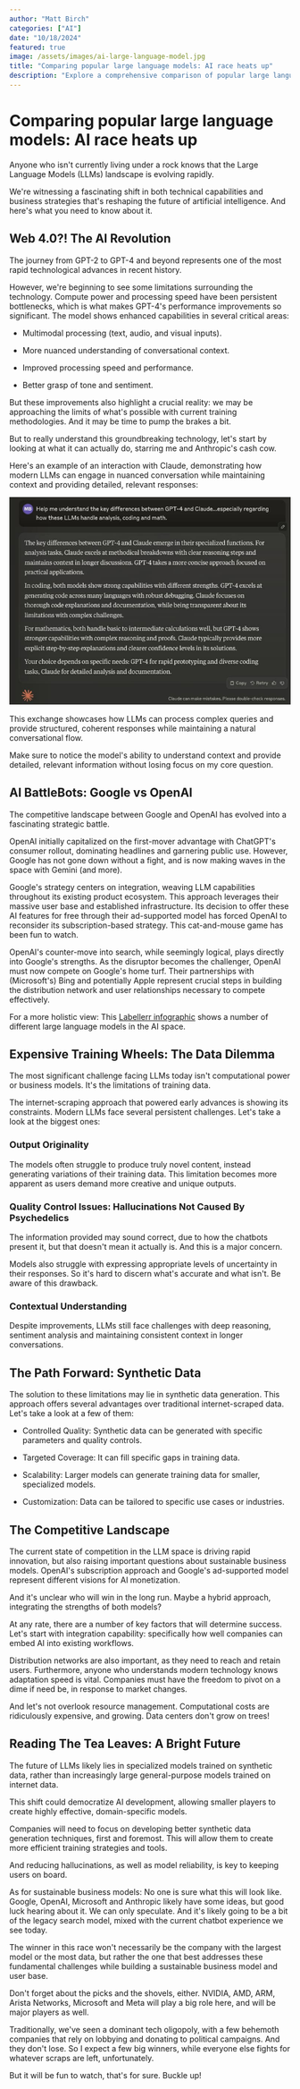 ```yaml
---
author: "Matt Birch"
categories: ["AI"]
date: "10/18/2024"
featured: true
image: /assets/images/ai-large-language-model.jpg
title: "Comparing popular large language models: AI race heats up"
description: "Explore a comprehensive comparison of popular large language models, examining their capabilities, strengths, and applications to help you choose the right AI tool for your needs."
---
```


# Comparing popular large language models: AI race heats up

Anyone who isn't currently living under a rock knows that the Large Language Models (LLMs) landscape is evolving rapidly.

We're witnessing a fascinating shift in both technical capabilities and business strategies that's reshaping the future of artificial intelligence. And here's what you need to know about it.

## Web 4.0?! The AI Revolution

The journey from GPT-2 to GPT-4 and beyond represents one of the most rapid technological advances in recent history.

However, we're beginning to see some limitations surrounding the technology. Compute power and processing speed have been persistent bottlenecks, which is what makes GPT-4's performance improvements so significant. The model shows enhanced capabilities in several critical areas:

- Multimodal processing (text, audio, and visual inputs).

- More nuanced understanding of conversational context.

- Improved processing speed and performance.

- Better grasp of tone and sentiment.

But these improvements also highlight a crucial reality: we may be approaching the limits of what's possible with current training methodologies. And it may be time to pump the brakes a bit.

But to really understand this groundbreaking technology, let's start by looking at what it can actually do, starring me and Anthropic's cash cow.

Here's an example of an interaction with Claude, demonstrating how modern LLMs can engage in nuanced conversation while maintaining context and providing detailed, relevant responses:

![different large language models](/assets/images/claude-prompt-reply-llm-differences.jpg)

This exchange showcases how LLMs can process complex queries and provide structured, coherent responses while maintaining a natural conversational flow.

Make sure to notice the model's ability to understand context and provide detailed, relevant information without losing focus on my core question.

## AI BattleBots: Google vs OpenAI

The competitive landscape between Google and OpenAI has evolved into a fascinating strategic battle.

OpenAI initially capitalized on the first-mover advantage with ChatGPT's consumer rollout, dominating headlines and garnering public use. However, Google has not gone down without a fight, and is now making waves in the space with Gemini (and more).

Google's strategy centers on integration, weaving LLM capabilities throughout its existing product ecosystem. This approach leverages their massive user base and established infrastructure. Its decision to offer these AI features for free through their ad-supported model has forced OpenAI to reconsider its subscription-based strategy. This cat-and-mouse game has been fun to watch.

OpenAI's counter-move into search, while seemingly logical, plays directly into Google's strengths. As the disruptor becomes the challenger, OpenAI must now compete on Google's home turf. Their partnerships with (Microsoft's) Bing and potentially Apple represent crucial steps in building the distribution network and user relationships necessary to compete effectively.

For a more holistic view: This [Labellerr infographic](https://www.labellerr.com/blog/an-introduction-to-large-language-models-llms/) shows a number of different large language models in the AI space.

## Expensive Training Wheels: The Data Dilemma

The most significant challenge facing LLMs today isn't computational power or business models. It's the limitations of training data.

The internet-scraping approach that powered early advances is showing its constraints. Modern LLMs face several persistent challenges. Let's take a look at the biggest ones:

### Output Originality

The models often struggle to produce truly novel content, instead generating variations of their training data. This limitation becomes more apparent as users demand more creative and unique outputs.

### Quality Control Issues: Hallucinations Not Caused By Psychedelics

The information provided may sound correct, due to how the chatbots present it, but that doesn't mean it actually is. And this is a major concern.

Models also struggle with expressing appropriate levels of uncertainty in their responses. So it's hard to discern what's accurate and what isn't. Be aware of this drawback.

### Contextual Understanding

Despite improvements, LLMs still face challenges with deep reasoning, sentiment analysis and maintaining consistent context in longer conversations.

## The Path Forward: Synthetic Data

The solution to these limitations may lie in synthetic data generation. This approach offers several advantages over traditional internet-scraped data. Let's take a look at a few of them:

- Controlled Quality: Synthetic data can be generated with specific parameters and quality controls.

- Targeted Coverage: It can fill specific gaps in training data.

- Scalability: Larger models can generate training data for smaller, specialized models.

- Customization: Data can be tailored to specific use cases or industries.

## The Competitive Landscape

The current state of competition in the LLM space is driving rapid innovation, but also raising important questions about sustainable business models. OpenAI's subscription approach and Google's ad-supported model represent different visions for AI monetization.

And it's unclear who will win in the long run. Maybe a hybrid approach, integrating the strengths of both models?

At any rate, there are a number of key factors that will determine success. Let's start with integration capability: specifically how well companies can embed AI into existing workflows.

Distribution networks are also important, as they need to reach and retain users. Furthermore, anyone who understands modern technology knows adaptation speed is vital. Companies must have the freedom to pivot on a dime if need be, in response to market changes.

And let's not overlook resource management. Computational costs are ridiculously expensive, and growing. Data centers don't grow on trees!

## Reading The Tea Leaves: A Bright Future

The future of LLMs likely lies in specialized models trained on synthetic data, rather than increasingly large general-purpose models trained on internet data.

This shift could democratize AI development, allowing smaller players to create highly effective, domain-specific models.

Companies will need to focus on developing better synthetic data generation techniques, first and foremost. This will allow them to create more efficient training strategies and tools.

And reducing hallucinations, as well as model reliability, is key to keeping users on board.

As for sustainable business models: No one is sure what this will look like. Google, OpenAI, Microsoft and Anthropic likely have some ideas, but good luck hearing about it. We can only speculate. And it's likely going to be a bit of the legacy search model, mixed with the current chatbot experience we see today.

The winner in this race won't necessarily be the company with the largest model or the most data, but rather the one that best addresses these fundamental challenges while building a sustainable business model and user base.

Don't forget about the picks and the shovels, either. NVIDIA, AMD, ARM, Arista Networks, Microsoft and Meta will play a big role here, and will be major players as well.

Traditionally, we've seen a dominant tech oligopoly, with a few behemoth companies that rely on lobbying and donating to political campaigns. And they don't lose. So I expect a few big winners, while everyone else fights for whatever scraps are left, unfortunately.

But it will be fun to watch, that's for sure. Buckle up!
